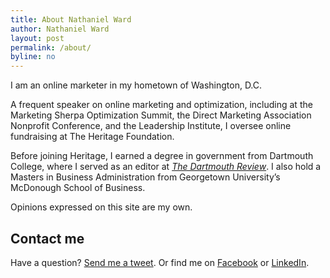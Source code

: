 ```yaml
---
title: About Nathaniel Ward
author: Nathaniel Ward
layout: post
permalink: /about/
byline: no
---
```

I am an online marketer in my hometown of Washington, D.C.

A frequent speaker on online marketing and optimization, including at the Marketing Sherpa Optimization Summit, the Direct Marketing Association Nonprofit Conference, and the Leadership Institute, I oversee online fundraising at The Heritage Foundation.

Before joining Heritage, I earned a degree in government from Dartmouth College, where I served as an editor at [*The Dartmouth Review*][1]. I also hold a Masters in Business Administration from Georgetown University’s McDonough School of Business.

Opinions expressed on this site are my own.

## Contact me

Have a question? [Send me a tweet][2]. Or find me on [Facebook][3] or [LinkedIn][4]. 

 [1]: http://www.dartreview.com/ "The Dartmouth Review"
 [2]: https://twitter.com/?status=Hey,%20@nathanielward%20
 [3]: https://www.facebook.com/nathanielward
 [4]: http://www.linkedin.com/in/nathanieleward/